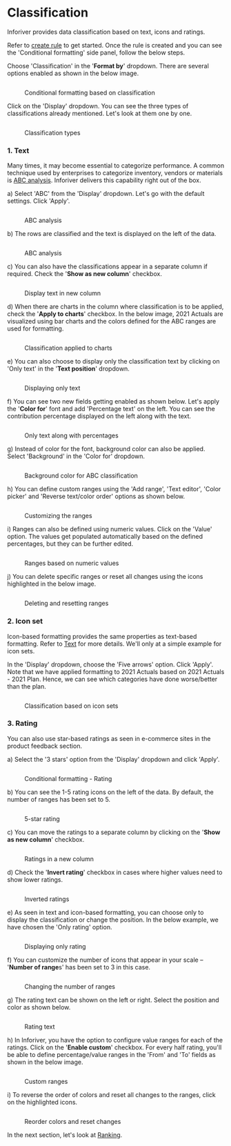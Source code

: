 # Classification

Inforiver provides data classification based on text, icons and ratings.

Refer to [create rule](./) to get started. Once the rule is created and you can see the 'Conditional formatting' side panel, follow the below steps.

Choose 'Classification' in the '**Format by**' dropdown. There are several options enabled as shown in the below image.

<figure><img src="../../../.gitbook/assets/5.4.1 Classification.png" alt=""><figcaption><p>Conditional formatting based on classification</p></figcaption></figure>

Click on the 'Display' dropdown. You can see the three types of classifications already mentioned. Let's look at them one by one.

<figure><img src="../../../.gitbook/assets/5.4.2 Classification.png" alt=""><figcaption><p>Classification types</p></figcaption></figure>

### 1. Text

Many times, it may become essential to categorize performance. A common technique used by enterprises to categorize inventory, vendors or materials is [ABC analysis](https://en.wikipedia.org/wiki/ABC\_analysis). Inforiver delivers this capability right out of the box.&#x20;

a) Select 'ABC' from the 'Display' dropdown. Let's go with the default settings. Click 'Apply'.

<figure><img src="../../../.gitbook/assets/5.4.3 Classification.png" alt=""><figcaption><p>ABC analysis</p></figcaption></figure>

b) The rows are classified and the text is displayed on the left of the data.

<figure><img src="../../../.gitbook/assets/5.4.4 Classification.png" alt=""><figcaption><p>ABC analysis</p></figcaption></figure>

c) You can also have the classifications appear in a separate column if required. Check the '**Show as new column**' checkbox.

<figure><img src="../../../.gitbook/assets/5.4.5 Classification.png" alt=""><figcaption><p>Display text in new column</p></figcaption></figure>

d) When there are charts in the column where classification is to be applied, check the '**Apply to charts**' checkbox. In the below image, 2021 Actuals are visualized using bar charts and the colors defined for the ABC ranges are used for formatting.

<figure><img src="../../../.gitbook/assets/5.4.6 Classification.png" alt=""><figcaption><p>Classification applied to charts</p></figcaption></figure>

e) You can also choose to display only the classification text by clicking on 'Only text' in the '**Text position**' dropdown.

<figure><img src="../../../.gitbook/assets/5.4.7 Classification.png" alt=""><figcaption><p>Displaying only text</p></figcaption></figure>

f) You can see two new fields getting enabled as shown below. Let's apply the '**Color for**' font and add 'Percentage text' on the left. You can see the contribution percentage displayed on the left along with the text.&#x20;

<figure><img src="../../../.gitbook/assets/5.4.8 Classification.png" alt=""><figcaption><p>Only text along with percentages</p></figcaption></figure>

g) Instead of color for the font, background color can also be applied. Select 'Background' in the 'Color for' dropdown.

<figure><img src="../../../.gitbook/assets/5.4.9 Classification.png" alt=""><figcaption><p>Background color for ABC classification</p></figcaption></figure>

h) You can define custom ranges using the 'Add range', 'Text editor', 'Color picker' and 'Reverse text/color order' options as shown below.

<figure><img src="../../../.gitbook/assets/5.4.10 Classification.png" alt=""><figcaption><p>Customizing the ranges</p></figcaption></figure>

i) Ranges can also be defined using numeric values. Click on the 'Value' option. The values get populated automatically based on the defined percentages, but they can be further edited.

<figure><img src="../../../.gitbook/assets/5.4.11 Classification.png" alt=""><figcaption><p>Ranges based on numeric values</p></figcaption></figure>

j) You can delete specific ranges or reset all changes using the icons highlighted in the below image.&#x20;

<figure><img src="../../../.gitbook/assets/5.4.12 Classification.png" alt=""><figcaption><p>Deleting and resetting ranges</p></figcaption></figure>

### 2. Icon set

Icon-based formatting provides the same properties as text-based formatting. Refer to [Text](classification.md#1.-text) for more details. We'll only at a simple example for icon sets.&#x20;

In the 'Display' dropdown, choose the 'Five arrows' option. Click 'Apply'. Note that we have applied formatting to 2021 Actuals based on 2021 Actuals - 2021 Plan. Hence, we can see which categories have done worse/better than the plan.

<figure><img src="../../../.gitbook/assets/5.4.14 Classification.png" alt=""><figcaption><p>Classification based on icon sets</p></figcaption></figure>

### 3. Rating

You can also use star-based ratings as seen in e-commerce sites in the product feedback section.

a) Select the '3 stars' option from the 'Display' dropdown and click 'Apply'.

<figure><img src="../../../.gitbook/assets/5.4.15 Classification.png" alt=""><figcaption><p>Conditional formatting - Rating</p></figcaption></figure>

b) You can see the 1-5 rating icons on the left of the data. By default, the number of ranges has been set to 5.

<figure><img src="../../../.gitbook/assets/5.4.16 Classification.png" alt=""><figcaption><p>5-star rating</p></figcaption></figure>

c) You can move the ratings to a separate column by clicking on the '**Show as new column**' checkbox.

<figure><img src="../../../.gitbook/assets/5.4.17 Classification.png" alt=""><figcaption><p>Ratings in a new column</p></figcaption></figure>

d) Check the '**Invert rating**' checkbox in cases where higher values need to show lower ratings.

<figure><img src="../../../.gitbook/assets/5.4.18 Classification.png" alt=""><figcaption><p>Inverted ratings</p></figcaption></figure>

e) As seen in text and icon-based formatting, you can choose only to display the classification or change the position. In the below example, we have chosen the 'Only rating' option.

<figure><img src="../../../.gitbook/assets/5.4.19 Classification.png" alt=""><figcaption><p>Displaying only rating</p></figcaption></figure>

f) You can customize the number of icons that appear in your scale – '**Number of range**s' has been set to 3 in this case.&#x20;

<figure><img src="../../../.gitbook/assets/5.4.20 Classification.png" alt=""><figcaption><p>Changing the number of ranges</p></figcaption></figure>

g) The rating text can be shown on the left or right. Select the position and color as shown below.

<figure><img src="../../../.gitbook/assets/5.4.21 Classification.png" alt=""><figcaption><p>Rating text</p></figcaption></figure>

h) In Inforiver, you have the option to configure value ranges for each of the ratings. Click on the '**Enable custom**' checkbox. For every half rating, you'll be able to define percentage/value ranges in the 'From' and 'To' fields as shown in the below image.

<figure><img src="../../../.gitbook/assets/5.4.22 Classification.png" alt=""><figcaption><p>Custom ranges</p></figcaption></figure>

i) To reverse the order of colors and reset all changes to the ranges, click on the highlighted icons.

<figure><img src="../../../.gitbook/assets/5.4.23Classification.png" alt=""><figcaption><p>Reorder colors and reset changes</p></figcaption></figure>

In the next section, let's look at [Ranking](ranking.md).
